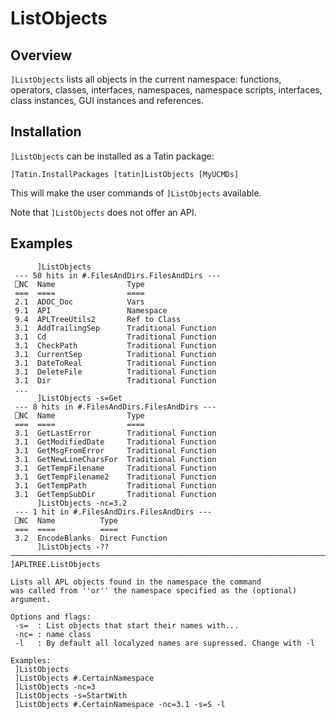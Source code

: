 # ListObjects

## Overview

`]ListObjects` lists all objects in the current namespace: functions, operators, classes, interfaces, namespaces, namespace scripts, interfaces, class instances, GUI instances and references.


## Installation

`]ListObjects` can be installed as a Tatin package:

```
]Tatin.InstallPackages [tatin]ListObjects [MyUCMDs]
```

This will make the user commands of `]ListObjects` available.

Note that `]ListObjects` does not offer an API.


## Examples

```
      ]ListObjects
 --- 50 hits in #.FilesAndDirs.FilesAndDirs ---
 ⎕NC  Name                Type                 
 ===  ====                ====                 
 2.1  ADOC_Doc            Vars                 
 9.1  API                 Namespace            
 9.4  APLTreeUtils2       Ref to Class         
 3.1  AddTrailingSep      Traditional Function 
 3.1  Cd                  Traditional Function 
 3.1  CheckPath           Traditional Function 
 3.1  CurrentSep          Traditional Function 
 3.1  DateToReal          Traditional Function 
 3.1  DeleteFile          Traditional Function 
 3.1  Dir                 Traditional Function 
 ...
      ]ListObjects -s=Get
 --- 8 hits in #.FilesAndDirs.FilesAndDirs ---
 ⎕NC  Name                Type                 
 ===  ====                ====                 
 3.1  GetLastError        Traditional Function 
 3.1  GetModifiedDate     Traditional Function 
 3.1  GetMsgFromError     Traditional Function 
 3.1  GetNewLineCharsFor  Traditional Function 
 3.1  GetTempFilename     Traditional Function 
 3.1  GetTempFilename2    Traditional Function 
 3.1  GetTempPath         Traditional Function
 3.1  GetTempSubDir       Traditional Function   
      ]ListObjects -nc=3.2
 --- 1 hit in #.FilesAndDirs.FilesAndDirs ---
 ⎕NC  Name          Type            
 ===  ====          ====            
 3.2  EncodeBlanks  Direct Function 
      ]ListObjects -??
───────────────────────────────────────────────────────────────────────────────
]APLTREE.ListObjects

Lists all APL objects found in the namespace the command
was called from ''or'' the namespace specified as the (optional) argument.
                                                                         
Options and flags:
 -s=  : List objects that start their names with...
 -nc= : name class
 -l   : By default all localyzed names are supressed. Change with -l

Examples:
 ]ListObjects
 ]ListObjects #.CertainNamespace
 ]ListObjects -nc=3
 ]ListObjects -s=StartWith
 ]ListObjects #.CertainNamespace -nc=3.1 -s=S -l
```
